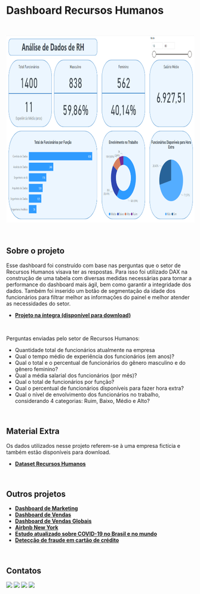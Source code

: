 # Dashboard Recursos Humanos
<br/>

<p align="center">
  <img src="dashboard_rh.png" height=500px>
</p>
<br/>

## Sobre o projeto
Esse dashboard foi construído com base nas perguntas que o setor de Recursos Humanos visava ter as respostas. Para isso foi utilizado DAX na construção de uma tabela com diversas medidas necessárias para tornar a performance do dashboard mais ágil, bem como garantir a integridade dos dados. Também foi inserido um botão de segmentação da idade dos funcionários para filtrar melhor as informações do painel e melhor atender as necessidades do setor. 

* **[Projeto na íntegra (disponível para download)](https://github.com/raffaloffredo/dashboard_rh/blob/main/dashboard_rh.pbix)**
<br/>

Perguntas enviadas pelo setor de Recursos Humanos:
* Quantidade total de funcionários atualmente na empresa
* Qual o tempo médio de experiência dos funcionários (em anos)?
* Qual o total e o percentual de funcionários do gênero masculino e do gênero feminino?
* Qual a média salarial dos funcionários (por mês)?
* Qual o total de funcionários por função?
* Qual o percentual de funcionários disponíveis para fazer hora extra?
* Qual o nível de envolvimento dos funcionários no trabalho, considerando 4 categorias: Ruim, Baixo, Médio e Alto?
<br/>

## Material Extra
Os dados utilizados nesse projeto referem-se à uma empresa fictícia e também estão disponíveis para download.

* **[Dataset Recursos Humanos](https://github.com/raffaloffredo/dashboard_rh/blob/main/DatasetRH.csv)**
<br/>

## Outros projetos

* **[Dashboard de Marketing](https://github.com/raffaloffredo/dashboard_marketing)**
* **[Dashboard de Vendas](https://github.com/raffaloffredo/dashboard_vendas)**
* **[Dashboard de Vendas Globais](https://github.com/raffaloffredo/dashboard_vendas_globais/)**
* **[Airbnb New York](https://github.com/raffaloffredo/airbnb_new_york_portuguese)**
* **[Estudo atualizado sobre COVID-19 no Brasil e no mundo](https://github.com/raffaloffredo/covid_2023_portuguese)**
* **[Detecção de fraude em cartão de crédito](https://github.com/raffaloffredo/fraud_detection_portuguese)**
<br/>

 ## Contatos
<div>
  <a href="https://www.linkedin.com/in/raffaela-loffredo/?locale=en_US" target="_blank"><img src="https://img.shields.io/badge/-LinkedIn-%230077B5?style=for-the-badge&logo=linkedin&logoColor=white" target="_blank"></a>
  <a href="https://sites.google.com/view/loffredo/" target="_blank"><img src="https://img.shields.io/badge/website-000000?style=for-the-badge&logo=About.me&logoColor=white"></a>
  <a href="https://instagram.com/loffredo.ds" target="_blank"><img src="https://img.shields.io/badge/-Instagram-%23E4405F?style=for-the-badge&logo=instagram&logoColor=white" target="_blank"></a>
  <a href="https://medium.com/@loffredo.ds" target="_blank"><img src="https://img.shields.io/badge/Medium-12100E?style=for-the-badge&logo=medium&logoColor=white"></a>
</div>
